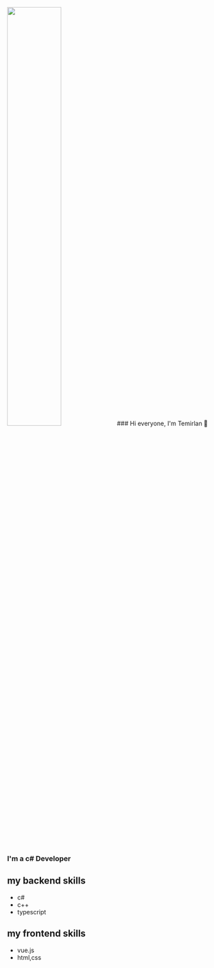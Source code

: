 <img src="https://cdnb.artstation.com/p/assets/images/images/035/019/793/original/tima-baish-wellcum.gif?1613903332" width="50%" margin=center>
### Hi everyone, I'm Temirlan 👋

### I'm a c# Developer

## my backend skills

- c#
- c++
- typescript

## my frontend skills

- vue.js
- html,css


